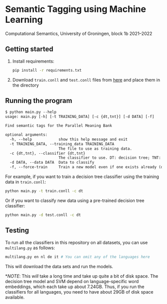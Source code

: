 # Semantic Tagging using Machine Learning

Computational Semantics, University of Groningen, block 1b 2021–2022

## Getting started

1. Install requirements:

    ```bash
    pip install -r requirements.txt
    ```

2. Download `train.conll` and `test.conll` files from [here](https://github.com/RikVN/DRS_parsing/tree/master/parsing/layer_data/4.0.0/en/gold) and place them in the directory

## Running the program

```txt
$ python main.py --help
usage: main.py [-h] [-t TRAINING_DATA] [-c {dt,tnt}] [-d DATA] [-f]

Find semantic tags for the Parallel Meaning Bank

optional arguments:
  -h, --help            show this help message and exit
  -t TRAINING_DATA, --training_data TRAINING_DATA
                        The file to use as training data.
  -c {dt,tnt}, --classifier {dt,tnt}
                        The classifier to use. DT: decision tree; TNT: Trigrams'n'tags
  -d DATA, --data DATA  Data to classify
  -f, --force-train     Train a new model even if one exists already (default: False)
```

For example, if you want to train a decision tree classifier using the training data in `train.conll`:

```bash
python main.py -t train.conll -c dt
```

Or if you want to classify new data using a pre-trained decision tree classifier:

```bash
python main.py -d test.conll -c dt
```

## Testing

To run all the classifiers in this repository on all datasets, you can use
`multilang.py` as follows:

```bash
multilang.py en nl de it # You can omit any of the languages here
```

This will download the data sets and run the models.

**NOTE*: This *will* take a long time and take up quite a bit of disk space. The
decision tree model and SVM depend on language-specific word embeddings, which
each take up about 7.24GB. Thus, if you run the classifiers for all languages,
you need to have about 29GB of disk space available.
